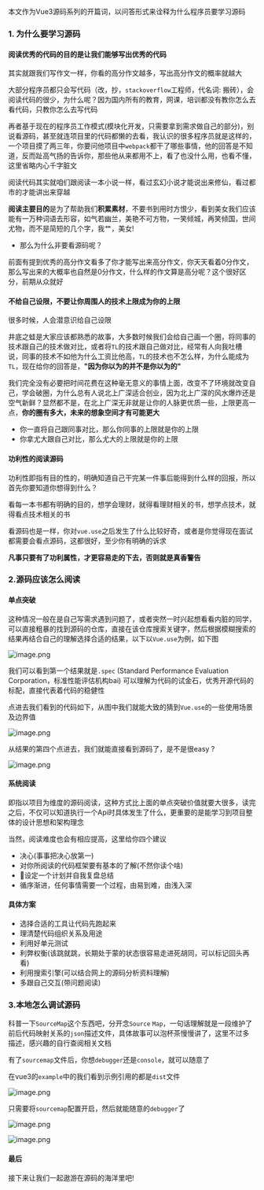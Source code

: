 本文作为Vue3源码系列的开篇词，以问答形式来诠释为什么程序员要学习源码

### 1. 为什么要学习源码

#### 阅读优秀的代码的目的是让我们能够写出优秀的代码

其实就跟我们写作文一样，你看的高分作文越多，写出高分作文的概率就越大

大部分程序员都只会写代码（改，抄，`stackoverflow`工程师，代名词: 搬砖），会阅读代码的很少，为什么呢？因为国内所有的教育，网课，培训都没有教你怎么去看代码，只教你怎么去写代码

再者基于现在的程序员工作模式(模块化开发，只需要拿到需求做自己的部分)，别说看源码，甚至就连项目里的代码都懒的去看，我认识的很多程序员就是这样的，一个项目摸了两三年，你要问他项目中`webpack`都干了哪些事情，他的回答是不知道，反而趾高气扬的告诉你，那些他从来都用不上，看了也没什么用，也看不懂，这里省略内心千字脏文

阅读代码其实就咱们跟阅读一本小说一样，看过玄幻小说才能说出来修仙，看过都市的才能讲出来穿越

**阅读主要目的**是为了帮助我们**积累素材**，不要书到用时方恨少，看到美女我们应该能有一万种词语去形容，如气若幽兰，美艳不可方物，一笑倾城，再笑倾国，世间尤物，而不是简短的几个字，我艹，美女!

- 那么为什么非要看源码呢？

前面有提到优秀的高分作文看多了你才能写出来高分作文，你天天看着0分作文，那么写出来的大概率也自然是0分作文，什么样的作文算是高分呢？这个很好区分，前期从众就好

#### 不给自己设限，不要让你周围人的技术上限成为你的上限

很多时候，人会潜意识给自己设限  

井底之蛙是大家应该都熟悉的故事，大多数时候我们会给自己画一个圈，将同事的技术跟自己的技术做对比，或者将`TL`的技术跟自己做对比，经常有人向我吐槽说，同事的技术不如他为什么工资比他高，`TL`的技术也不怎么样，为什么能成为`TL`，现在给你的回答是，**"因为你以为的并不是你以为的"**

我们完全没有必要把时间花费在这种毫无意义的事情上面，改变不了环境就改变自己，学会破圈，为什么总有人说北上广深适合创业，因为北上广深的风水爆炸还是空气新鲜？显然都不是，在北上广深无非就是让你的人脉更优质一些，上限更高一点，**你的圈有多大，未来的想象空间才有可能更大**

- 你一直将自己跟同事对比，那么你同事的上限就是你的上限
- 你拿尤大跟自己对比，那么尤大的上限就是你的上限

#### 功利性的阅读源码

功利性即指有目的性的，明确知道自己干完某一件事后能得到什么样的回报，所以首先你要知道你想得到什么？

看每一本书都有明确的目的，想学会理财，就得看理财相关的书，想学点技术，就得看点技术相关的书  

看源码也是一样，你对`vue.use`之后发生了什么比较好奇，或者是你觉得现在面试都需要会看点源码，这都很好，至少你有明确的诉求

**凡事只要有了功利属性，才更容易走的下去，否则就是真香警告**


### 2.源码应该怎么阅读
#### 单点突破
这种情况一般在是自己写需求遇到问题了，或者突然一时兴起想看看内脏的同学，可以直接粗暴的找到源码的仓库，直接在该仓库搜索关键字，然后根据模糊搜索的结果再结合自己的理解选择合适的结果，以下以`Vue.use`为例，如下图

 ![image.png](https://static.vue-js.com/359785b0-c4ec-11ea-ae44-f5d67be454e7.png)

我们可以看到第一个结果就是`.spec` (Standard Performance Evaluation Corporation，标准性能评估机构bai) 可以理解为代码的试金石，优秀开源代码的标配，直接代表着代码的稳健性

点进去我们看到的代码如下，从图中我们就能大致的猜到`Vue.use`的一些使用场景及边界值

 ![image.png](https://static.vue-js.com/18eb0490-c4ed-11ea-ae44-f5d67be454e7.png)

从结果的第四个点进去，我们就能直接看到源码了，是不是很easy ?

 ![image.png](https://static.vue-js.com/ef452200-c4ed-11ea-ae44-f5d67be454e7.png)


#### 系统阅读
即指以项目为维度的源码阅读，这种方式比上面的单点突破价值就要大很多，读完之后，不仅可以知道执行一个Api时具体发生了什么，更重要的是能学习到项目整体的设计思想和架构理念

当然，阅读难度也会有相应提高，这里给你四个建议

- 决心(事事把决心放第一)
- 对你所阅读的代码框架要有基本的了解(不然你读个啥)
- 设定一个计划并自我复盘总结
- 循序渐进，任何事情需要一个过程，由易到难，由浅入深

#### 具体方案

- 选择合适的工具让代码先跑起来
- 理清楚代码组织关系及用途
- 利用好单元测试
- 利弊权衡(该跳就跳，长期处于蒙的状态很容易走进死胡同，可以标记回头再看)
- 利用搜索引擎(可以结合网上的源码分析资料理解)
- 多跟自己交互(带问题阅读)

### 3.本地怎么调试源码

科普一下`SourceMap`这个东西吧，分开念`Source` `Map`，一句话理解就是一段维护了前后代码映射关系的`json`描述文件，具体故事可以泡杯茶慢慢讲了，这里不过多描述，感兴趣的自行查阅相关文档

有了`sourcemap`文件后，你想`debugger`还是`console`，就可以随意了

在vue3的`example`中的我们看到示例引用的都是`dist`文件

 ![image.png](https://static.vue-js.com/309e3e10-c4f5-11ea-ae44-f5d67be454e7.png)

只需要将`sourcemap`配置开启，然后就能随意的`debugger`了

 ![image.png](https://static.vue-js.com/60ce35e0-c4f5-11ea-ae44-f5d67be454e7.png)

 ![image.png](https://static.vue-js.com/0fcea020-c4f6-11ea-ae44-f5d67be454e7.png)


#### 最后
接下来让我们一起遨游在源码的海洋里吧!

